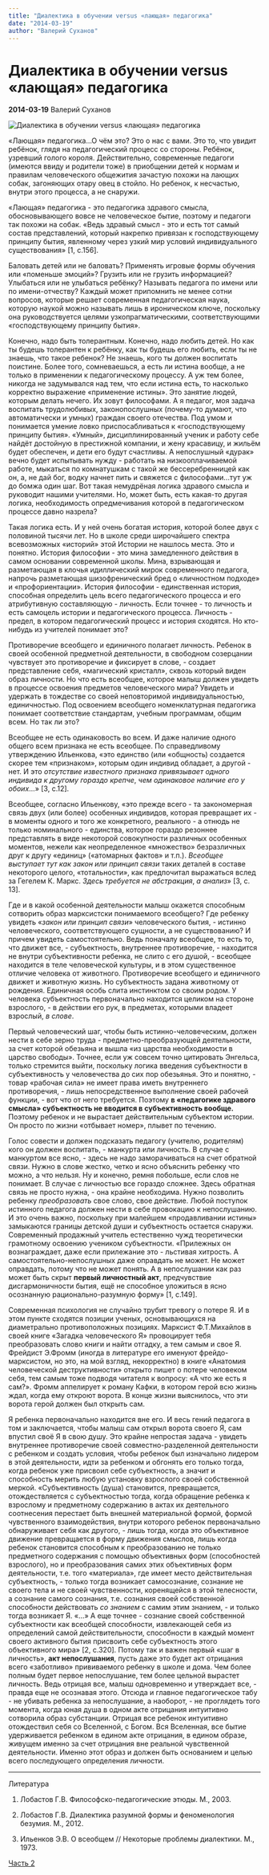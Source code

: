 ```yaml
---
title: "Диалектика в обучении versus «лающая» педагогика"
date: "2014-03-19"
author: "Валерий Суханов"
---
```


# Диалектика в обучении versus «лающая» педагогика

**2014-03-19** Валерий Суханов

![Диалектика в обучении versus «лающая» педагогика](http://mastinofiesta.narod.ru/book/book/kupi-sebe-druga-sobaka/i_013.jpg)

«Лающая» педагогика...О чём это? Это о нас с вами. Это то, что увидит ребёнок, глядя на педагогический процесс со стороны. Ребёнок, узревший голого короля. Действительно, современные педагоги (имеются ввиду и родители тоже) в приобщении детей к нормам и правилам человеческого общежития зачастую похожи на лающих собак, загоняющих отару овец в стойло. Но ребенок, к несчастью, внутри этого процесса, а не снаружи.

 «Лающая» педагогика - это педагогика здравого смысла, обосновывающего вовсе не человеческое бытие, поэтому и педагоги так похожи на собак. «Ведь здравый смысл - это и есть тот самый состав представлений, который накрепко привязан к господствующему принципу бытия, явленному через узкий мир условий индивидуального существования» [1, c.156].

Баловать детей или не баловать? Применять игровые формы обучения или «поменьше эмоций»? Грузить или не грузить информацией? Улыбаться или не улыбаться ребёнку? Называть педагога по имени или по имени-отчеству? Каждый может припомнить не менее сотни вопросов, которые решает современная педагогическая наука, которую наукой можно называть лишь в ироническом ключе, поскольку она руководствуется целями узкопрагматическими, соответствующими «господствующему принципу бытия».

Конечно, надо быть толерантным. Конечно, надо любить детей. Но как ты будешь толерантен к ребёнку, как ты будешь его любить, если ты не знаешь, что такое ребенок? Не знаешь, кого ты должен воспитать поистине. Более того, сомневаешься, а есть ли истина вообще, а не только в применении к педагогическому процессу. А уж тем более, никогда не задумывался над тем, что если истина есть, то насколько корректно выражение «применение истины». Это занятие людей, которым делать нечего. Их зовут философами. А я педагог, моя задача воспитать трудолюбивых, законопослушных (почему-то думают, что автоматически и умных) граждан своего отечества. Под умом и понимается умение ловко приспосабливаться к «господствующему принципу бытия». «Умный», дисциплинированный ученик и работу себе найдёт достойную в престижной компании, и жену красавицу, и жильём будет обеспечен, и дети его будут счастливы. А непослушный «дурак» вечно будет испытывать нужду - работать на низкооплачиваемой работе, мыкаться по комнатушкам с такой же бессеребренницей как он, а, не дай бог, водку начнет пить и свяжется с философами...тут уж до бомжа один шаг. Вот такая немудрёная логика здравого смысла и руководит нашими учителями. Но, может быть, есть какая-то другая логика, необходимость опредмечивания которой в педагогическом процессе давно назрела?

Такая логика есть. И у ней очень богатая история, которой более двух с половиной тысячи лет. Но в школе среди широчайшего спектра всевозможных «историй» этой Истории не нашлось места. Это и понятно. История философии - это мина замедленного действия в самом основании современной школы. Мина, взрывающая и разметающая в клочья идиллический мирок современного педагога, напрочь разметающая шизофренический бред о «личностном подходе» и «профориентации». История философии - единственная история, способная определить цель всего педагогического процесса и его атрибутивную составляющую - личность. Если точнее - то личность и есть самоцель истории и педагогического процесса. Личность - предел, в котором педагогический процесс и история сходятся. Но кто-нибудь из учителей понимает это?

Противоречие всеобщего и единичного полагает личность. Ребенок в своей особенной предметной деятельности, в свободном созерцании чувствует это противоречие и фиксирует в слове, - создает представление себя, «магический кристалл», сквозь который виден образ личности. Но что есть всеобщее, которое малыш должен увидеть в процессе освоения предметов человеческого мира? Увидеть и удержать в тождестве со своей неповторимой индивидуальностью, единичностью. Под освоением всеобщего номенклатурная педагогика понимает соответствие стандартам, учебным программам, общим всем. Но так ли это?

Всеобщее не есть одинаковость во всем. И даже наличие одного общего всем признака не есть всеобщее. По справедливому утверждению Ильенкова, «это единство (или «общность) создается скорее тем «признаком», которым один индивид обладает, а другой - нет. И это *отсутствие известного признака привязывает одного индивида к другому гораздо крепче*, *чем одинаковое наличие его у обоих*...» [3, с.12].

Всеобщее, согласно Ильенкову, «это прежде всего - та закономерная связь двух (или более) особенных индивидов, которая превращает их - в моменты одного и того же конкретного, реального - а отнюдь не только номинального - единства, которое гораздо резоннее представлять в виде некоторой совокупности различных особенных моментов, нежели как неопределенное «множество» безразличных друг к другу «единиц» («атомарных фактов» и т.п.). *Всеобщее выступает тут как закон или принцип связи* таких деталей в составе некоторого целого, «тотальности», как предпочитал выражаться вслед за Гегелем К. Маркс. *Здесь требуется не абстракция*, *а анализ*» [3, с. 13].

Где и в какой особенной деятельности малыш окажется способным сотворить образ марксистски понимаемого всеобщего? Где ребенку увидеть «*закон или принцип связи*» человеческого бытия, - истинно человеческого, соответствующего сущности, а не существованию? И причем увидеть самостоятельно. Ведь поначалу всеобщее, то есть то, что движет все, - субъектность, внутреннее противоречие, - находится не внутри субъективности ребенка, не слито с его душой, - всеобщее находится в теле человеческой культуры, и в этом существенное отличие человека от животного. Противоречие всеобщего и единичного движет и животную жизнь. Но субъектность задана животному от рождения. Единичная особь слита инстинктом со своим родом. У человека субъектность первоначально находится целиком на стороне взрослого, - в действии его рук, в предметах, которыми владеет взрослый, *в слове*.

Первый человеческий шаг, чтобы быть истинно-человеческим, должен нести в себе зерно труда - предметно-преобразующей деятельности, за счет которой обезьяна и вышла «из царства необходимости в царство свободы». Точнее, если уж совсем точно цитировать Энгельса, только стремится выйти, поскольку логика введения субъектности в субъективность у человечества до сих пор обезьянья. Это и понятно, - товар «рабочая сила» не имеет права иметь внутреннего противоречия, - лишь непосредственное выполнение своей рабочей функции, - вот что от него требуется. Поэтому **в «педагогике здравого смысла» субъектность не вводится в субъективность вообще.** Поэтому ребенок и не вырастает действительным субъектом истории. Он просто по жизни «отбывает номер», плывет по течению.

Голос совести и должен подсказать педагогу (учителю, родителям) кого он должен воспитать, - манкурта или личность. В случае с манкуртом все ясно, - здесь не надо заморачиваться на счет обратной связи. Нужно в слове жестко, четко и ясно объяснить ребенку что можно, а что нельзя. Ну и конечно, ремня побольше, если слов не понимает. В случае с личностью все гораздо сложнее. Здесь обратная связь не просто нужна, - она крайне необходима. Нужно позволить ребенку *преобразовать* свое слово, свое действие. Любой поступок истинного педагога должен нести в себе провокацию к непослушанию. И это очень важно, поскольку при малейшем «продавливании истины» замыкаются границы детской души и субъектность остается снаружи. Современный продажный учитель естественно чужд теоретически грамотному освоению учеником субъектности. «Прилежных он вознаграждает, даже если прилежание это - льстивая хитрость. А самостоятельно-непослушных даже оправдать не может. Не может оправдать, потому что не может понять. А в непослушании как раз может быть скрыт **первый личностный акт**, предчувствие дисгармоничности бытия, ещё не способное уложиться в ясно осознанную рационально-разумную форму» [1, с.149].

Современная психология не случайно трубит тревогу о потере Я. И в этом пункте сходятся позиции ученых, основывающихся на диаметрально противоположных позициях. Марксист Ф.Т.Михайлов в своей книге «Загадка человеческого Я» провоцирует тебя преобразовать слово книги и найти отгадку, а тем самым и свое Я. Фрейдист Э.Фромм (иногда в литературе его именуют фрейдо-марксистом, но это, на мой взгляд, некорректно) в книге «Анатомия человеческой деструктивности» открыто пишет о потере человеком себя, тем самым тоже подводя читателя к вопросу: «А что же есть я сам?». Фромм аппелирует к роману Кафки, в котором герой всю жизнь ждал, когда ему откроют ворота. В конце жизни выяснилось, что эти ворота герой должен был открыть сам.

Я ребенка первоначально находится вне его. И весь гений педагога в том и заключается, чтобы малыш сам открыл ворота своего Я, сам впустил своё Я в свою душу. Это крайне непростая задача - увидеть внутреннее противоречие своей совместно-разделенной деятельности с ребенком и создать условия, чтобы ребенок был изначально лидером в этой деятельности, идти за ребенком и обгонять его только тогда, когда ребенок уже присвоил себе субъектность, а значит и способность мерить любую установку взрослого своей собственной меркой. «Субъективность (душа) становится, превращается, отождествляется с субъектностью тогда, когда обращение ребенка к взрослому и предметному содержанию в актах их деятельного соотнесения перестает быть внешней материальной формой, формой чувственного взаимодействия, внутри которого ребенок первоначально обнаруживает себя как другого, - лишь тогда, когда это объективное движение превращается в форму движения смыслов, лишь когда ребенок становится способным к преобразованию не только предметного содержания с помощью объективных форм (способностей взрослого), но и преобразования самих этих объективных форм деятельности, т.е. того «материала», где имеет место действительная субъектность, - только тогда возникает самосознание, сознание не своего тела и не своей чувственности, коренящейся в этой телесности, а сознание самого сознания, т.е. сознания своей собственной способности действовать *со знанием* с самим этим знанием, - и только тогда возникает Я. «...» А еще точнее - сознание своей собственной субъектности как всеобщей способности, извлекающей себя из определений самой действительности, способности в каждый момент своего активного бытия присвоить себе субъектность этого объективного мира» [2, с.320]. Потому так и важен первый «шаг в личность», **акт непослушания**, пусть даже это будет акт отрицания всего «заботливо» прививаемого ребенку в школе и дома. Чем более полным будет первое непослушание, тем более цельной вырастет личность. Ведь отрицая все, малыш одновременно и утверждает все, - правда еще не осознавая этого. Отсюда и главное педагогическое табу - не убивать ребенка за непослушание, а наоборот, - не проглядеть того момента, когда юная душа в одном акте отрицания интуитивно сотворила образ субстанции. Отрицая все ребенок интуитивно отождествил себя со Вселенной, с Богом. Вся Вселенная, все бытие удерживается ребенком в едином акте отрицания, в едином образе, живущем именно за счет отрицания вне реальной чувственной деятельности. Именно этот образ и должен быть основанием и целью всего последующего определения личности.

***

Литература

1. Лобастов Г.В. Философско-педагогические этюды. М., 2003.

2. Лобастов Г.В. Диалектика разумной формы и феноменология безумия. М., 2012.

3. Ильенков Э.В. О всеобщем // Некоторые проблемы диалектики. М., 1973.

[Часть 2](/9097.md)